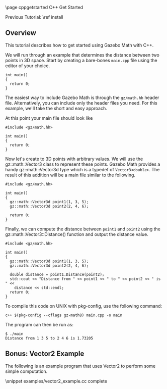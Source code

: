 \page cppgetstarted C++ Get Started

Previous Tutorial: \ref install

## Overview

This tutorial describes how to get started using Gazebo Math with C++.

We will run through an example that determines the distance between two
points in 3D space. Start by creating a bare-bones `main.cpp` file using the
editor of your choice.

```{.cpp}
int main()
{
  return 0;
}
```

The easiest way to include Gazebo Math is through the `gz/math.hh`
header file. Alternatively, you can include only the header files you need.
For this example, we'll take the short and easy approach.

At this point your main file should look like

```{.cpp}
#include <gz/math.hh>

int main()
{
  return 0;
}
```

Now let's create to 3D points with arbitrary values. We will use the
gz::math::Vector3 class to represent these points. Gazebo Math provides a handy
gz::math::Vector3d type which is a typedef of `Vector3<double>`. The result of this
addition will be a main file similar to the following.

```{.cpp}
#include <gz/math.hh>

int main()
{
  gz::math::Vector3d point1(1, 3, 5);
  gz::math::Vector3d point2(2, 4, 6);

  return 0;
}
```

Finally, we can compute the distance between `point1` and `point2` using the
gz::math::Vector3::Distance() function and output the distance value.

```{.cpp}
#include <gz/math.hh>

int main()
{
  gz::math::Vector3d point1(1, 3, 5);
  gz::math::Vector3d point2(2, 4, 6);

  double distance = point1.Distance(point2);
  std::cout << "Distance from " << point1 << " to " << point2 << " is " <<
    distance << std::endl;
  return 0;
}
```

To compile this code on UNIX with pkg-config, use the following command:

```{.bash}
c++ $(pkg-config --cflags gz-math8) main.cpp -o main
```

The program can then be run as:

```{.bash}
$ ./main
Distance from 1 3 5 to 2 4 6 is 1.73205
```

## Bonus: Vector2 Example

The following is an example program that uses Vector2 to perform some simple
computation.

\snippet examples/vector2_example.cc complete

